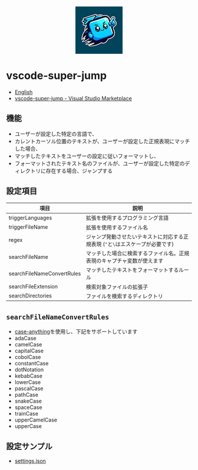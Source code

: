 <p align="center"><img src="https://raw.githubusercontent.com/yuki777/vscode-super-jump/main/icon.png" alt="icon"></p>

# vscode-super-jump
- [English](https://github.com/yuki777/vscode-super-jump/blob/main/README.md)
- [vscode-super-jump - Visual Studio Marketplace](https://marketplace.visualstudio.com/items?itemName=YukiAdachi.vscode-super-jump)

## 機能
- ユーザーが設定した特定の言語で、
- カレントカーソル位置のテキストが、ユーザーが設定した正規表現にマッチした場合、
- マッチしたテキストをユーザーの設定に従いフォーマットし、
- フォーマットされたテキスト名のファイルが、ユーザーが設定した特定のディレクトリに存在する場合、ジャンプする

## 設定項目

| 項目                        | 説明                                                                                |
|-----------------------------|-------------------------------------------------------------------------------------|
| triggerLanguages            | 拡張を使用するプログラミング言語                                                    |
| triggerFileName             | 拡張を使用するファイル名                                                            |
| regex                       | ジャンプ発動させたいテキストに対応する正規表現 (`"`と`\`はエスケープが必要です)     |
| searchFileName              | マッチした場合に検索するファイル名。正規表現のキャプチャ変数が使えます              |
| searchFileNameConvertRules  | マッチしたテキストをフォーマットするルール                                          |
| searchFileExtension         | 検索対象ファイルの拡張子                                                            |
| searchDirectories           | ファイルを検索するディレクトリ                                                      |

## `searchFileNameConvertRules`
- [case-anything](https://www.npmjs.com/package/case-anything)を使用し、下記をサポートしています
- adaCase
- camelCase
- capitalCase
- cobolCase
- constantCase
- dotNotation
- kebabCase
- lowerCase
- pascalCase
- pathCase
- snakeCase
- spaceCase
- trainCase
- upperCamelCase
- upperCase

## 設定サンプル
- [settings.json](https://github.com/yuki777/vscode-super-jump/wiki/settings.json)
